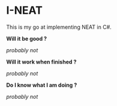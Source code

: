 # I-NEAT

This is my go at implementing NEAT in C#.

**Will it be good ?**

*probably not*



**Will it work when finished ?**

*probably not*


**Do I know what I am doing ?**

*probably not*
